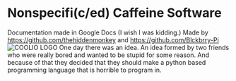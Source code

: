 # Nonspecifi(c/ed) Caffeine Software
Documentation made in Google Docs (I wish I was kidding.)
Made by https://github.com/thehiddenmonkey and https://github.com/Blckbrry-Pi
![COOLIO LOGO](https://cdn.discordapp.com/attachments/391248054025715724/620077735678836766/nonspecifiedcaffeine.png)
One day there was an idea. An idea formed by two friends who were really bored and wanted to be stupid for some reason. And because of that they decided that they should make a python based programming language that is horrible to program in.
